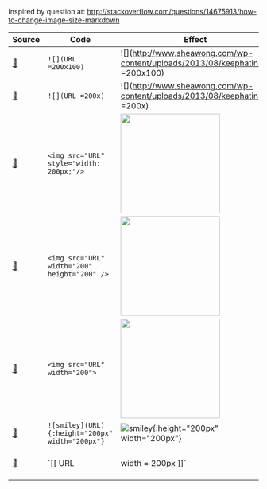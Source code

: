 Inspired by question at:
http://stackoverflow.com/questions/14675913/how-to-change-image-size-markdown

|Source|Code   |Effect         |Pass/Fail|
|--- |---    |---            |--- |
|[:link:](http://stackoverflow.com/a/21242579/6277151)|`![](URL =200x100)`|![](http://www.sheawong.com/wp-content/uploads/2013/08/keephatin.gif =200x100)|:x:|
|[:link:](http://stackoverflow.com/a/21242579/6277151)|`![](URL =200x)`|![](http://www.sheawong.com/wp-content/uploads/2013/08/keephatin.gif =200x)|:x:|
|[:link:](http://stackoverflow.com/a/14747656/6277151)|`<img src="URL" style="width: 200px;"/>`|<img src="http://www.sheawong.com/wp-content/uploads/2013/08/keephatin.gif" style="width: 200px;"/>|:x:|
|[:link:](http://stackoverflow.com/a/21972032/6277151)|`<img src="URL" width="200" height="200" />`|<img src="http://www.sheawong.com/wp-content/uploads/2013/08/keephatin.gif" width="200" height="200" />|:white_check_mark:|
|[:link:](http://stackoverflow.com/a/33566654/6277151)|`<img src="URL" width="200">`|<img src="http://www.sheawong.com/wp-content/uploads/2013/08/keephatin.gif" width="200">|:white_check_mark:|
|[:link:](http://stackoverflow.com/a/30973855/6277151)|`![smiley](URL){:height="200px" width="200px"}`|![smiley](http://www.sheawong.com/wp-content/uploads/2013/08/keephatin.gif){:height="200px" width="200px"}|:x:|
|[:link:](https://github.com/tiimgreen/github-cheat-sheet#imagesgifs)|`[[ URL | width = 200px ]]`|(see Wiki for demo)|`Wiki`: :white_check_mark: `README`::x:|
